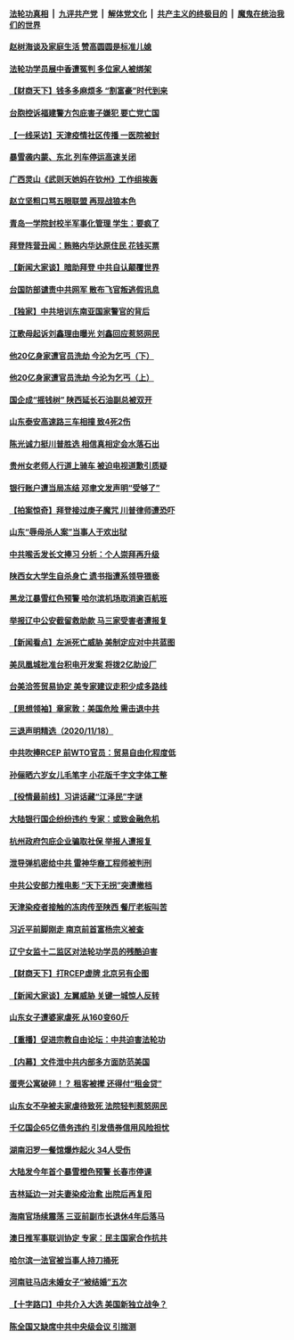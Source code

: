 

####  [法轮功真相](../../../../basic/blob/master/README.md?t=11200431) &nbsp;|&nbsp; [九评共产党](../../../../9ping.md/blob/master/README.md?t=11200431) &nbsp;|&nbsp; [解体党文化](../../../../jtdwh.md/blob/master/README.md?t=11200431)  &nbsp;|&nbsp; [共产主义的终极目的](../../../../gczydzjmd.md/blob/master/README.md?t=11200431) &nbsp;|&nbsp; [魔鬼在统治我们的世界](../../../../mgztzwmdsj.md/blob/master/README.md?t=11200431) 

#### [赵树海谈及家庭生活 赞高圆圆是标准儿媳](../pages/nsc413/n12561769.md?t=11200431) 

#### [法轮功学员展中香遭冤判 多位家人被绑架](../pages/nsc413/n12561036.md?t=11200431) 

#### [【财商天下】钱多多麻烦多 “割富豪”时代到来](../pages/nsc413/n12561919.md?t=11200431) 

#### [台胞控诉福建警方包庇害子嫌犯 要亡党亡国](../pages/nsc413/n12561830.md?t=11200431) 

#### [【一线采访】天津疫情社区传播 一医院被封](../pages/nsc413/n12559549.md?t=11200431) 

#### [暴雪袭内蒙、东北 列车停运高速关闭](../pages/nsc413/n12561562.md?t=11200431) 

#### [广西灵山《武则天她妈在钦州》工作组挨轰](../pages/nsc413/n12561508.md?t=11200431) 

#### [赵立坚粗口骂五眼联盟 再现战狼本色](../pages/nsc413/n12561275.md?t=11200431) 

#### [青岛一学院封校半军事化管理 学生：要疯了](../pages/nsc413/n12561412.md?t=11200431) 

#### [拜登阵营丑闻：贿赂内华达原住民 花钱买票](../pages/nsc413/n12561355.md?t=11200431) 

#### [【新闻大家谈】暗助拜登 中共自认颠覆世界](../pages/nsc413/n12561215.md?t=11200431) 

#### [台国防部谴责中共网军 散布飞官叛逃假讯息](../pages/nsc413/n12561361.md?t=11200431) 

#### [【独家】中共培训东南亚国家警官的背后](../pages/nsc413/n12556030.md?t=11200431) 

#### [江歌母起诉刘鑫理由曝光 刘鑫回应惹怒网民](../pages/nsc413/n12560385.md?t=11200431) 

#### [他20亿身家遭官员洗劫 今沦为乞丐（下）](../pages/nsc413/n12560099.md?t=11200431) 

#### [他20亿身家遭官员洗劫 今沦为乞丐（上）](../pages/nsc413/n12558645.md?t=11200431) 

#### [国企成“摇钱树” 陕西延长石油副总被双开](../pages/nsc413/n12560764.md?t=11200431) 

#### [山东泰安高速路三车相撞 致4死2伤](../pages/nsc413/n12561073.md?t=11200431) 

#### [陈光诚力挺川普胜选 相信真相定会水落石出](../pages/nsc413/n12560679.md?t=11200431) 

#### [贵州女老师人行道上骑车 被迫电视道歉引质疑](../pages/nsc413/n12560836.md?t=11200431) 

#### [银行账户遭当局冻结 邓聿文发声明“受够了”](../pages/nsc413/n12560757.md?t=11200431) 

#### [【拍案惊奇】拜登接过庚子魔咒 川普律师遭恐吓](../pages/nsc413/n12560176.md?t=11200431) 

#### [山东“辱母杀人案”当事人于欢出狱](../pages/nsc413/n12560197.md?t=11200431) 

#### [中共喉舌发长文捧习 分析：个人崇拜再升级](../pages/nsc413/n12560222.md?t=11200431) 

#### [陕西女大学生自杀身亡 遗书指遭系领导猥亵](../pages/nsc413/n12560109.md?t=11200431) 

#### [黑龙江暴雪红色预警 哈尔滨机场取消逾百航班](../pages/nsc413/n12559988.md?t=11200431) 

#### [举报辽中公安截留救助款 马三家受害者遭报复](../pages/nsc413/n12559465.md?t=11200431) 


#### [【新闻看点】左派死亡威胁 美制定应对中共蓝图](../pages/nsc413/n12559457.md?t=11200431) 

#### [美凤凰城批准台积电开发案 将拨2亿助设厂](../pages/nsc413/n12559937.md?t=11200431) 

#### [台美洽签贸易协定 美专家建议走积少成多路线](../pages/nsc413/n12559776.md?t=11200431) 

#### [【思想领袖】章家敦：美国危险 需击退中共](../pages/nsc413/n12528186.md?t=11200431) 

#### [三退声明精选（2020/11/18）](../pages/nsc413/n12559846.md?t=11200431) 

#### [中共吹捧RCEP 前WTO官员：贸易自由化程度低](../pages/nsc413/n12558949.md?t=11200431) 

#### [孙俪晒六岁女儿毛笔字 小花版千字文字体工整](../pages/nsc413/n12559155.md?t=11200431) 

#### [【役情最前线】习讲话藏“江泽民”字谜](../pages/nsc413/n12559156.md?t=11200431) 

#### [大陆银行国企纷纷违约 专家：或致金融危机](../pages/nsc413/n12558917.md?t=11200431) 

#### [杭州政府包庇企业骗取社保 举报人遭报复](../pages/nsc413/n12559029.md?t=11200431) 

#### [泄导弹机密给中共 雷神华裔工程师被判刑](../pages/nsc413/n12559129.md?t=11200431) 

#### [中共公安部力推电影 “天下无拐”突遭撤档](../pages/nsc413/n12559117.md?t=11200431) 

#### [天津染疫者接触的冻肉传至陕西 餐厅老板叫苦](../pages/nsc413/n12558782.md?t=11200431) 

#### [习近平前脚刚走 南京前首富杨宗义被查](../pages/nsc413/n12558748.md?t=11200431) 

#### [辽宁女监十二监区对法轮功学员的残酷迫害](../pages/nsc413/n12558364.md?t=11200431) 

#### [【财商天下】打RCEP虚牌 北京另有企图](../pages/nsc413/n12558914.md?t=11200431) 

#### [【新闻大家谈】左翼威胁 关键一城惊人反转](../pages/nsc413/n12558640.md?t=11200431) 

#### [山东女子遭婆家虐死 从160变60斤](../pages/nsc413/n12556408.md?t=11200431) 

#### [【重播】促进宗教自由论坛：中共迫害法轮功](../pages/nsc413/n12557454.md?t=11200431) 

#### [【内幕】文件泄中共内部多方面防范美国](../pages/nsc413/n12553659.md?t=11200431) 

#### [蛋壳公寓破碎！？ 租客被撵 还得付“租金贷”](../pages/nsc413/n12558272.md?t=11200431) 

#### [山东女不孕被夫家虐待致死 法院轻判惹怒网民](../pages/nsc413/n12558148.md?t=11200431) 

#### [千亿国企65亿债务违约 引发债券信用风险担忧](../pages/nsc413/n12557431.md?t=11200431) 

#### [湖南汨罗一餐馆爆炸起火 34人受伤](../pages/nsc413/n12558142.md?t=11200431) 

#### [大陆发今年首个暴雪橙色预警 长春市停课](../pages/nsc413/n12558061.md?t=11200431) 

#### [吉林延边一对夫妻染疫治愈 出院后再复阳](../pages/nsc413/n12557807.md?t=11200431) 

#### [海南官场续震荡 三亚前副市长退休4年后落马](../pages/nsc413/n12557847.md?t=11200431) 

#### [澳日推军事联训协定 专家：民主国家合作抗共](../pages/nsc413/n12557445.md?t=11200431) 

#### [哈尔滨一法官被当事人持刀捅死](../pages/nsc413/n12557769.md?t=11200431) 

#### [河南驻马店未婚女子“被结婚”五次](../pages/nsc413/n12557425.md?t=11200431) 

#### [【十字路口】中共介入大选 美国新独立战争？](../pages/nsc413/n12557446.md?t=11200431) 

#### [陈全国又缺席中共中央级会议 引揣测](../pages/nsc413/n12557561.md?t=11200431) 

